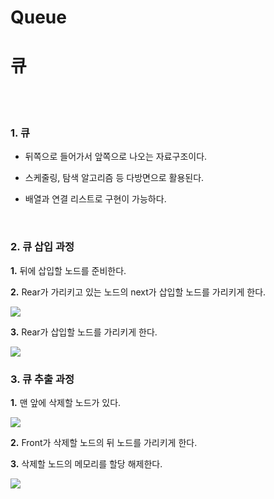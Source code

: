 # Queue
# 큐

<br/>
<br/>

### 1. 큐

* 뒤쪽으로 들어가서 앞쪽으로 나오는 자료구조이다.

* 스케줄링, 탐색 알고리즘 등 다방면으로 활용된다.

* 배열과 연결 리스트로 구현이 가능하다.


<br/>

### 2. 큐 삽입 과정

**1.** 뒤에 삽입할 노드를 준비한다.

**2.** Rear가 가리키고 있는 노드의 next가 삽입할 노드를 가리키게 한다.

<img src=https://user-images.githubusercontent.com/78206106/106382478-3f9f0e00-6403-11eb-8664-dbfaecae2684.PNG>

**3.** Rear가 삽입할 노드를 가리키게 한다.

<img src=https://user-images.githubusercontent.com/78206106/106382479-40d03b00-6403-11eb-9f0f-53a77be41cf3.PNG>

<br/>

### 3. 큐 추출 과정

**1.** 맨 앞에 삭제할 노드가 있다.

<img src=https://user-images.githubusercontent.com/78206106/106382482-4299fe80-6403-11eb-92a9-3c228fbadbb7.PNG>

**2.** Front가 삭제할 노드의 뒤 노드를 가리키게 한다.

**3.** 삭제할 노드의 메모리를 할당 해제한다.

<img src=https://user-images.githubusercontent.com/78206106/106382484-43cb2b80-6403-11eb-83f1-e63df1389eb9.PNG>
